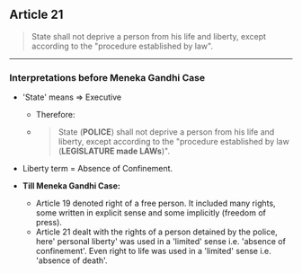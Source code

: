 ## Article 21
 > State shall not deprive a person from his life and liberty, except according to the "procedure established by law".
---
### Interpretations before Meneka Gandhi Case
- 'State' means => Executive
	- Therefore: 
	- > State (**POLICE**) shall not deprive a person from his life and liberty, except according to the "procedure established by law (**LEGISLATURE made LAWs**)".
- Liberty term = Absence of Confinement.
 
- **Till Meneka Gandhi Case:** 
	- Article 19 denoted right of a free person. It included many rights, some written in explicit sense and some implicitly (freedom of press). 
	- Article 21 dealt with the rights of a person detained by the police, here' personal liberty' was used in a 'limited' sense i.e. 'absence of confinement'. Even right to life was used in a 'limited' sense i.e. 'absence of death'.

